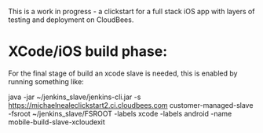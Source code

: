 This is a work in progress - a clickstart for a full stack iOS app with layers of testing and deployment on CloudBees.


# XCode/iOS build phase:
For the final stage of build an xcode slave is needed, this is enabled by running something like: 

java -jar ~/jenkins_slave/jenkins-cli.jar -s https://michaelnealeclickstart2.ci.cloudbees.com customer-managed-slave -fsroot ~/jenkins_slave/FSROOT -labels xcode -labels android -name mobile-build-slave-xcloudexit


